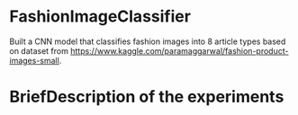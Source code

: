# FashionImageClassifier
Built a CNN model that classifies fashion images into 8 article types based on dataset from https://www.kaggle.com/paramaggarwal/fashion-product-images-small.
# BriefDescription of the experiments

